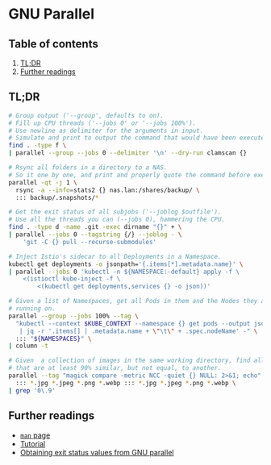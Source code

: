 # GNU Parallel

## Table of contents <!-- omit in toc -->

1. [TL;DR](#tldr)
1. [Further readings](#further-readings)

## TL;DR

```sh
# Group output ('--group', defaults to on).
# Fill up CPU threads ('--jobs 0' or '--jobs 100%').
# Use newline as delimiter for the arguments in input.
# Simulate and print to output the command that would have been executed.
find . -type f \
| parallel --group --jobs 0 --delimiter '\n' --dry-run clamscan {}

# Rsync all folders in a directory to a NAS.
# So it one by one, and print and properly quote the command before execution.
parallel -qt -j 1 \
  rsync -a --info=stats2 {} nas.lan:/shares/backup/ \
  ::: backup/.snapshots/*

# Get the exit status of all subjobs ('--joblog $outfile').
# Use all the threads you can (--jobs 0), hammering the CPU.
find . -type d -name .git -exec dirname "{}" + \
| parallel --jobs 0 --tagstring {/} --joblog - \
    'git -C {} pull --recurse-submodules'

# Inject Istio's sidecar to all Deployments in a Namespace.
kubectl get deployments -o jsonpath='{.items[*].metadata.name}' \
| parallel --jobs 0 'kubectl -n ${NAMESPACE:-default} apply -f \
    <(istioctl kube-inject -f \
        <(kubectl get deployments,services {} -o json))'

# Given a list of Namespaces, get all Pods in them and the Nodes they are
# running on.
parallel --group --jobs 100% --tag \
  "kubectl --context $KUBE_CONTEXT --namespace {} get pods --output json \
   | jq -r '.items[] | .metadata.name + \"\t\" + .spec.nodeName' -" \
  ::: "${NAMESPACES}" \
| column -t

# Given  a collection of images in the same working directory, find all those
# that are at least 90% similar, but not equal, to another.
parallel --tag "magick compare -metric NCC -quiet {} NULL: 2>&1; echo" \
  ::: *.jpg *.jpeg *.png *.webp ::: *.jpg *.jpeg *.png *.webp \
| grep '0\.9'
```

## Further readings

- [`man` page][man page]
- [Tutorial]
- [Obtaining exit status values from GNU parallel]

<!--
  References
  -->

<!-- Upstream -->
[man page]: https://www.gnu.org/software/parallel/man.html
[tutorial]: https://www.gnu.org/software/parallel/parallel_tutorial.html

<!-- Others -->
[obtaining exit status values from gnu parallel]: https://stackoverflow.com/questions/6310181/obtaining-exit-status-values-from-gnu-parallel#6789085
